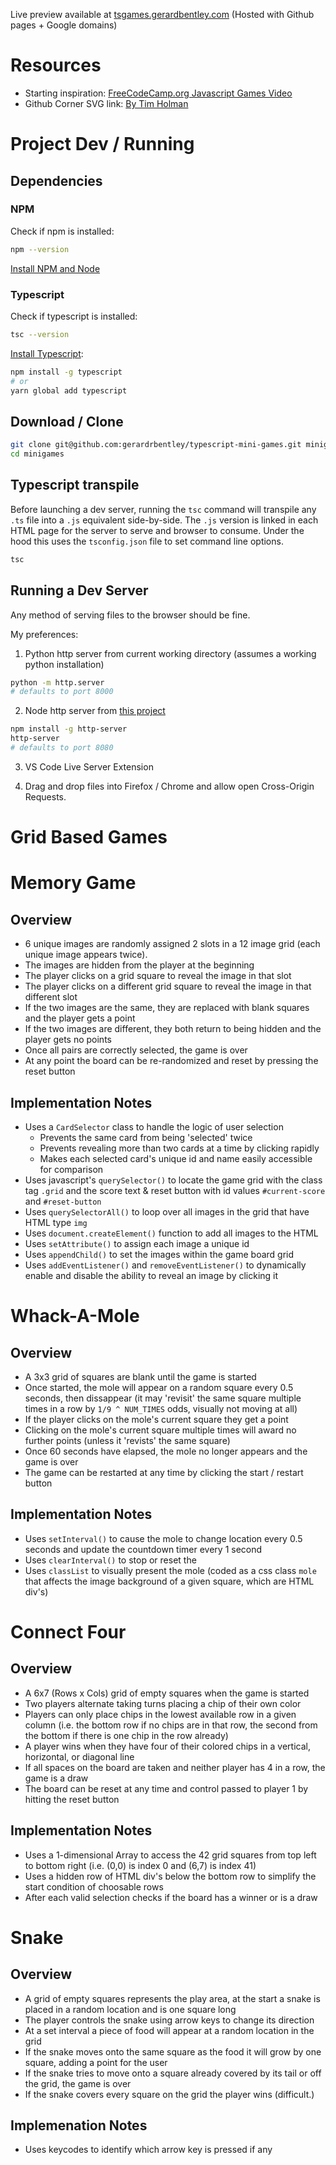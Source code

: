 Live preview available at [tsgames.gerardbentley.com](https://tsgames.gerardbentley.com) (Hosted with Github pages + Google domains)

# Resources

- Starting inspiration: [FreeCodeCamp.org Javascript Games Video](https://www.youtube.com/watch?v=lhNdUVh3qCc&t=688s)
- Github Corner SVG link: [By Tim Holman](https://github.com/tholman/github-corners)

# Project Dev / Running

## Dependencies

### NPM

Check if npm is installed:

```bash
npm --version
```

[Install NPM and Node](https://nodejs.org/en/)

### Typescript

Check if typescript is installed:

```bash
tsc --version
```

[Install Typescript](https://www.typescriptlang.org/#installation):

```bash
npm install -g typescript
# or
yarn global add typescript
```

## Download / Clone

```bash
git clone git@github.com:gerardrbentley/typescript-mini-games.git minigames
cd minigames
```

## Typescript transpile

Before launching a dev server, running the `tsc` command will transpile any `.ts` file into a `.js` equivalent side-by-side.
The `.js` version is linked in each HTML page for the server to serve and browser to consume.
Under the hood this uses the `tsconfig.json` file to set command line options.

```bash
tsc
```

## Running a Dev Server

Any method of serving files to the browser should be fine.

My preferences:

1. Python http server from current working directory (assumes a working python installation)

```bash
python -m http.server
# defaults to port 8000
```

2. Node http server from [this project](https://github.com/http-party/http-server)

```bash
npm install -g http-server
http-server
# defaults to port 8080
```

3. VS Code Live Server Extension

4. Drag and drop files into Firefox / Chrome and allow open Cross-Origin Requests.

# Grid Based Games

# Memory Game

## Overview

- 6 unique images are randomly assigned 2 slots in a 12 image grid (each unique image appears twice).
- The images are hidden from the player at the beginning
- The player clicks on a grid square to reveal the image in that slot
- The player clicks on a different grid square to reveal the image in that different slot
- If the two images are the same, they are replaced with blank squares and the player gets a point
- If the two images are different, they both return to being hidden and the player gets no points
- Once all pairs are correctly selected, the game is over
- At any point the board can be re-randomized and reset by pressing the reset button

## Implementation Notes

- Uses a `CardSelector` class to handle the logic of user selection
  - Prevents the same card from being 'selected' twice
  - Prevents revealing more than two cards at a time by clicking rapidly
  - Makes each selected card's unique id and name easily accessible for comparison
- Uses javascript's `querySelector()` to locate the game grid with the class tag `.grid` and the score text & reset button with id values `#current-score` and `#reset-button`
- Uses `querySelectorAll()` to loop over all images in the grid that have HTML type `img`
- Uses `document.createElement()` function to add all images to the HTML
- Uses `setAttribute()` to assign each image a unique id
- Uses `appendChild()` to set the images within the game board grid
- Uses `addEventListener()` and `removeEventListener()` to dynamically enable and disable the ability to reveal an image by clicking it

# Whack-A-Mole

## Overview

- A 3x3 grid of squares are blank until the game is started
- Once started, the mole will appear on a random square every 0.5 seconds, then dissappear (it may 'revisit' the same square multiple times in a row by `1/9 ^ NUM_TIMES` odds, visually not moving at all)
- If the player clicks on the mole's current square they get a point
- Clicking on the mole's current square multiple times will award no further points (unless it 'revists' the same square)
- Once 60 seconds have elapsed, the mole no longer appears and the game is over
- The game can be restarted at any time by clicking the start / restart button

## Implementation Notes

- Uses `setInterval()` to cause the mole to change location every 0.5 seconds and update the countdown timer every 1 second
- Uses `clearInterval()` to stop or reset the
- Uses `classList` to visually present the mole (coded as a css class `mole` that affects the image background of a given square, which are HTML div's)

# Connect Four

## Overview

- A 6x7 (Rows x Cols) grid of empty squares when the game is started
- Two players alternate taking turns placing a chip of their own color
- Players can only place chips in the lowest available row in a given column (i.e. the bottom row if no chips are in that row, the second from the bottom if there is one chip in the row already)
- A player wins when they have four of their colored chips in a vertical, horizontal, or diagonal line
- If all spaces on the board are taken and neither player has 4 in a row, the game is a draw
- The board can be reset at any time and control passed to player 1 by hitting the reset button

## Implementation Notes

- Uses a 1-dimensional Array to access the 42 grid squares from top left to bottom right (i.e. (0,0) is index 0 and (6,7) is index 41)
- Uses a hidden row of HTML div's below the bottom row to simplify the start condition of choosable rows
- After each valid selection checks if the board has a winner or is a draw

# Snake

## Overview

- A grid of empty squares represents the play area, at the start a snake is placed in a random location and is one square long
- The player controls the snake using arrow keys to change its direction
- At a set interval a piece of food will appear at a random location in the grid
- If the snake moves onto the same square as the food it will grow by one square, adding a point for the user
- If the snake tries to move onto a square already covered by its tail or off the grid, the game is over
- If the snake covers every square on the grid the player wins (difficult.)

## Implemenation Notes

- Uses keycodes to identify which arrow key is pressed if any
